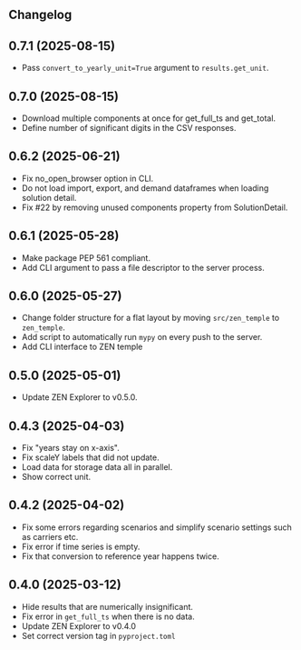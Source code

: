 ## Changelog

## 0.7.1 (2025-08-15)

- Pass `convert_to_yearly_unit=True` argument to `results.get_unit`.

## 0.7.0 (2025-08-15)

- Download multiple components at once for get_full_ts and get_total.
- Define number of significant digits in the CSV responses.

## 0.6.2 (2025-06-21)

- Fix no_open_browser option in CLI.
- Do not load import, export, and demand dataframes when loading solution detail.
- Fix #22 by removing unused components property from SolutionDetail.

## 0.6.1 (2025-05-28)

- Make package PEP 561 compliant.
- Add CLI argument to pass a file descriptor to the server process.

## 0.6.0 (2025-05-27)

- Change folder structure for a flat layout by moving `src/zen_temple` to `zen_temple`.
- Add script to automatically run `mypy` on every push to the server.
- Add CLI interface to ZEN temple

## 0.5.0 (2025-05-01)

- Update ZEN Explorer to v0.5.0.

## 0.4.3 (2025-04-03)

- Fix "years stay on x-axis".
- Fix scaleY labels that did not update.
- Load data for storage data all in parallel.
- Show correct unit.

## 0.4.2 (2025-04-02)

- Fix some errors regarding scenarios and simplify scenario settings such as carriers etc.
- Fix error if time series is empty.
- Fix that conversion to reference year happens twice.

## 0.4.0 (2025-03-12)

- Hide results that are numerically insignificant.
- Fix error in `get_full_ts` when there is no data.
- Update ZEN Explorer to v0.4.0
- Set correct version tag in `pyproject.toml`
